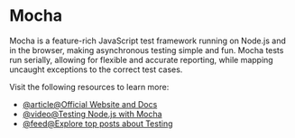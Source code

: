 # Mocha

Mocha is a feature-rich JavaScript test framework running on Node.js and in the browser, making asynchronous testing simple and fun. Mocha tests run serially, allowing for flexible and accurate reporting, while mapping uncaught exceptions to the correct test cases.

Visit the following resources to learn more:

- [@article@Official Website and Docs](https://mochajs.org/)
- [@video@Testing Node.js with Mocha](https://www.youtube.com/watch?v=Bs68k6xfR3E)
- [@feed@Explore top posts about Testing](https://app.daily.dev/tags/testing?ref=roadmapsh)
